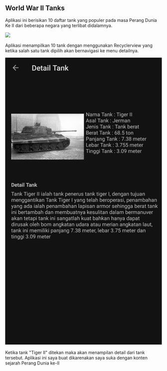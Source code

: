 ## World War II Tanks

Aplikasi ini berisikan 10 daftar tank yang populer pada masa Perang Dunia Ke II dari beberapa negara yang terlibat didalamnya.

![](https://raw.githubusercontent.com/dionpouw/Submission/master/111jpg)

Aplikasi menampilkan 10 tank dengan menggunakan Recyclerview yang ketika salah satu tank dipilih akan bernavigasi ke menu detailnya.

![](https://raw.githubusercontent.com/dionpouw/Submission/master/2.jpeg)

Ketika tank "Tiger II" ditekan maka akan menampilan detail dari tank tersebut. Aplikasi ini saya buat dikarenakan saya suka dengan konten sejarah Perang Dunia ke-II
